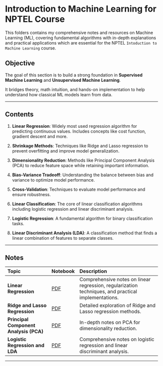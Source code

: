 # Introduction to Machine Learning for NPTEL Course

This folders contains my comprehensive notes and resources on Machine Learning (ML), covering fundamental algorithms with in-depth explanations and practical applications which are essential for the NPTEL `Intoduction to Machine Learning` course.

## Objective

The goal of this section is to build a strong foundation in **Supervised Machine Learning** and **Unsupervised Machine Learning**.

It bridges theory, math intuition, and hands-on implementation to help understand how classical ML models learn from data.

---

## Contents

1. **Linear Regression**: Widely most used regression algorithm for predicting continuous values. Includes concepts like cost function, gradient descent and more.

2. **Shrinkage Methods**: Techniques like Ridge and Lasso regression to prevent overfitting and improve model generalization.

3. **Dimensionality Reduction**: Methods like Principal Component Analysis (PCA) to reduce feature space while retaining important information.

4. **Bias-Variance Tradeoff**: Understanding the balance between bias and variance to optimize model performance.

5. **Cross-Validation**: Techniques to evaluate model performance and ensure robustness.

6. **Linear Classification**: The core of linear classification algorithms including logistic regression and linear discriminant analysis.

7. **Logistic Regression**: A fundamental algorithm for binary classification tasks.

8. **Linear Discriminant Analysis (LDA)**: A classification method that finds a linear combination of features to separate classes.

---

## Notes

| Topic | Notebook | Description |
|:------|:----------|:-------------|
| **Linear Regression** | [PDF](Linear%20Regression%20and%20Regularizations.pdf) | Comprehensive notes on linear regression, regularization techniques, and practical implementations. |
| **Ridge and Lasso Regression** | [PDF](Linear%20Regression%20and%20Regularizations.pdf) | Detailed exploration of Ridge and Lasso regression methods. |
| **Principal Component Analysis (PCA)** | [PDF](Linear%20Regression%20and%20Regularizations.pdf) | In-depth notes on PCA for dimensionality reduction. |
| **Logistic Regression and LDA** | [PDF](Logistic%20Regression%20and%20LDA.pdf) | Comprehensive notes on logistic regression and linear discriminant analysis. |    

---


